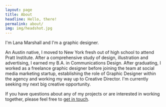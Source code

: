 ```yaml
---
layout: page
title: About
headline: Hello, there!
permalink: about/
img: img/headshot.jpg
---
```


I'm Lana Marshall and I'm a graphic designer.

An Austin native, I moved to New York fresh out of high school to attend Pratt Institute. After a comprehensive study of design, illustration and advertising, I earned my B.A. in Communications Design. After graduating, I worked as a freelance graphic designer before joining the team at social media marketing startup, establishing the role of Graphic Designer within the agency and working my way up to Creative Director. I'm currently seeking my next big creative opportunity.

If you have questions about any of my projects or are interested in working together, please feel free to <a href="/contact/">get in touch</a>.
